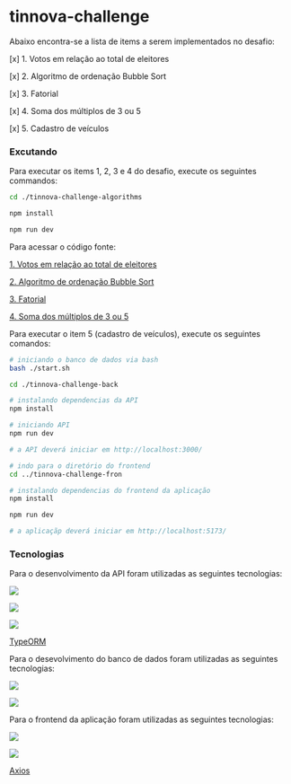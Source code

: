 # tinnova-challenge

Abaixo encontra-se a lista de items a serem implementados no desafio:

[x] 1. Votos em relação ao total de eleitores

[x] 2. Algoritmo de ordenação Bubble Sort

[x] 3. Fatorial

[x] 4. Soma dos múltiplos de 3 ou 5

[x] 5. Cadastro de veículos

### Excutando 

Para executar os items 1, 2, 3 e 4 do desafio, execute os seguintes commandos:

```bash
cd ./tinnova-challenge-algorithms

npm install

npm run dev
```

Para acessar o código fonte:

[1. Votos em relação ao total de eleitores](https://github.com/vinicius-hso/challenge/tree/main/tinnova-challenge-algorithms/src/VotesPercentual.ts)

[2. Algoritmo de ordenação Bubble Sort](https://github.com/vinicius-hso/challenge/tree/main/tinnova-challenge-algorithms/src/BubbleSort.ts)

[3. Fatorial](https://github.com/vinicius-hso/challenge/tree/main/tinnova-challenge-algorithms/src/Fatorial.ts)

[4. Soma dos múltiplos de 3 ou 5](https://github.com/vinicius-hso/challenge/tree/main/tinnova-challenge-algorithms/src/MultiplesOf3And5.ts)


Para executar o item 5 (cadastro de veículos), execute os seguintes comandos:

```bash
# iniciando o banco de dados via bash
bash ./start.sh

cd ./tinnova-challenge-back

# instalando dependencias da API
npm install

# iniciando API
npm run dev

# a API deverá iniciar em http://localhost:3000/

# indo para o diretório do frontend
cd ../tinnova-challenge-fron

# instalando dependencias do frontend da aplicação
npm install

npm run dev

# a aplicaçãp deverá iniciar em http://localhost:5173/
```

### Tecnologias

Para o desenvolvimento da API foram utilizadas as seguintes tecnologias:

![](https://img.shields.io/badge/Node.js-339933?style=for-the-badge&logo=nodedotjs&logoColor=white)

![](https://img.shields.io/badge/TypeScript-007ACC?style=for-the-badge&logo=typescript&logoColor=white)

![](https://img.shields.io/badge/Express.js-000000?style=for-the-badge&logo=express&logoColor=white)

[TypeORM](https://typeorm.io/)

Para o desevolvimento do banco de dados foram utilizadas as seguintes tecnologias:

![](https://img.shields.io/badge/PostgreSQL-316192?style=for-the-badge&logo=postgresql&logoColor=white)

![](https://img.shields.io/badge/Docker-2CA5E0?style=for-the-badge&logo=docker&logoColor=white)

Para o frontend da aplicação foram utilizadas as seguintes tecnologias:

![](https://img.shields.io/badge/Vue.js-35495E?style=for-the-badge&logo=vuedotjs&logoColor=4FC08D)

![](https://img.shields.io/badge/Chart.js-FF6384?style=for-the-badge&logo=chartdotjs&logoColor=white)

[Axios](https://axios-http.com/docs/intro)
